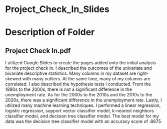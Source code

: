 # **Project_Check_In_Slides**
# **Description of Folder**
## **Project Check In.pdf**<br>
I utilized Google Slides to create the pages added onto the initial analysis for the project check in. I described the outcomes of the univariate and bivariate descriptive statistics. Many columns in my dataset are right-skewed with many outliers. At the same time, many of my columns are correlated. I also described the hypothesis tests I conducted. From the 1990s to the 2000s, there is not a significant difference in the unemployment rate. As for the 2000s to the 2010s and the 2010s to the 2020s, there was a significant difference in the unemployment rate. Lastly, I utilized many machine learning techniques. I performed a linear regression, logistic regression, support vector classifier model, k-nearest neighbors classifier model, and decision tree classifier model. The best model for my data was the decision tree classifier model with an accuracy score of .8875.
